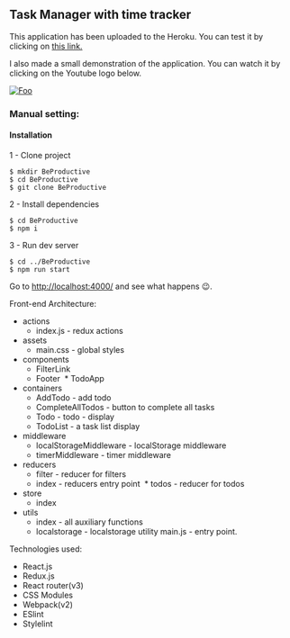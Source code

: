 ## Task Manager with time tracker

This application has been uploaded to the Heroku.
You can test it by clicking on [this link.](https://github.com/airbnb/javascript)

I also made a small demonstration of the application.
You can watch it by clicking on the Youtube logo below.

[![Foo](https://cdn4.iconfinder.com/data/icons/iconsimple-logotypes/512/youtube-128.png)](https://youtu.be/uzz_XT7FRo0)

### Manual setting:

#### Installation

1 - Clone project
```
$ mkdir BeProductive
$ cd BeProductive
$ git clone BeProductive
```

2 - Install dependencies
```
$ cd BeProductive
$ npm i
```

3 - Run dev server
```
$ cd ../BeProductive
$ npm run start
```
Go to [http://localhost:4000/](http://localhost:4000/) and see what happens 😉.

Front-end Architecture:
* actions
  * index.js - redux actions
* assets
  * main.css - global styles
* components
  * FilterLink
  * Footer
  * TodoApp
* containers
  * AddTodo - add todo
  * CompleteAllTodos - button to complete all tasks
  * Todo - todo - display
  * TodoList - a task list display
* middleware
  * localStorageMiddleware - localStorage middleware
  * timerMiddleware - timer middleware
* reducers
  * filter - reducer for filters
  * index - reducers entry point
  * todos - reducer for todos
* store
  * index
* utils
  * index - all auxiliary functions
  * localstorage - localstorage utility
main.js - entry point.


Technologies used:
- React.js
- Redux.js
- React router(v3)
- CSS Modules
- Webpack(v2)
- ESlint
- Stylelint
